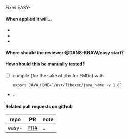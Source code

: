 Fixes EASY-

#### When applied it will...
* 
* 
* 

#### Where should the reviewer @DANS-KNAW/easy start?

#### How should this be manually tested?

* [ ] compile (for the sake of jibx for EMDc) with

      export JAVA_HOME=`/usr/libexec/java_home -v 1.8`
* ...

#### Related pull requests on github

repo                       | PR                | note
-------------------------- | ----------------- | ----
easy-                      | [PR#](PRlink)     | ..
